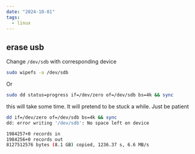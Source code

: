```yaml
---
date: "2024-10-01"
tags:
  - linux
---
```


## erase usb

Change `/dev/sdb` with corresponding device 

```bash
sudo wipefs -a /dev/sdb
```

Or 

```bash
sudo dd status=progress if=/dev/zero of=/dev/sdb bs=4k && sync  
```

this will take some time. It will pretend to be stuck a while. Just be patient

```bash
dd if=/dev/zero of=/dev/sdb bs=4k && sync
dd: error writing '/dev/sdb': No space left on device

1984257+0 records in
1984256+0 records out
8127512576 bytes (8.1 GB) copied, 1236.37 s, 6.6 MB/s

```
